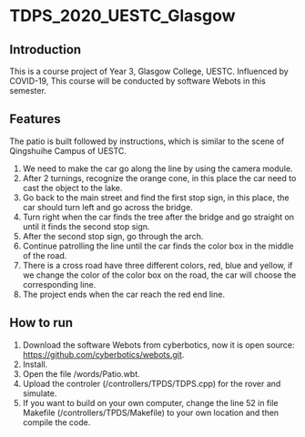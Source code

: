 # TDPS_2020_UESTC_Glasgow
## Introduction
This is a course project of Year 3, Glasgow College, UESTC. Influenced by COVID-19, This course will be conducted by software Webots in this semester.
## Features
The patio is built followed by instructions, which is similar to the scene of Qingshuihe Campus of UESTC.  
1. We need to make the car go along the line by using the camera module.  
2. After 2 turnings, recognize the orange cone, in this place the car need to cast the object to the lake.  
3. Go back to the main street and find the first stop sign, in this place, the car should turn left and go across the bridge.  
4. Turn right when the car finds the tree after the bridge and go straight on until it finds the second stop sign.  
5. After the second stop sign, go through the arch.
6. Continue patrolling the line until the car finds the color box in the middle of the road.  
7. There is a cross road have three different colors, red, blue and yellow, if we change the color of the color box on the road, the car will choose the corresponding line.
8. The project ends when the car reach the red end line.
## How to run
1. Download the software Webots from cyberbotics, now it is open source: https://github.com/cyberbotics/webots.git.
2. Install.
3. Open the file /words/Patio.wbt.
4. Upload the controler (/controllers/TPDS/TDPS.cpp) for the rover and simulate.
5. If you want to build on your own computer, change the line 52 in file Makefile (/controllers/TPDS/Makefile) to your own location and then compile the code.
